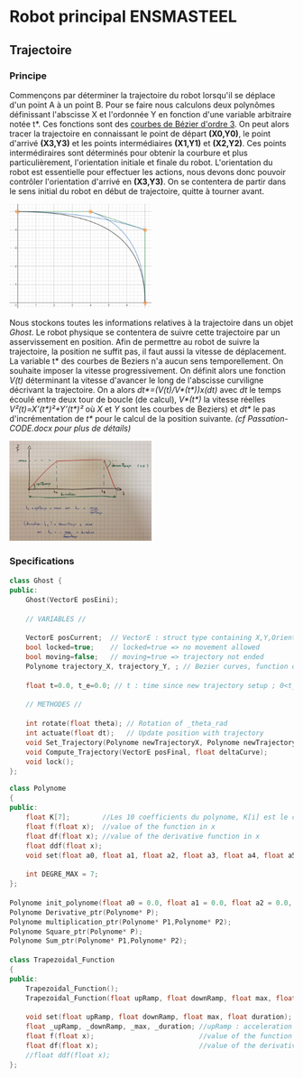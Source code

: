 # Robot principal ENSMASTEEL

## Trajectoire

### Principe

Commençons par déterminer la trajectoire du robot lorsqu'il se déplace d'un point A à un point B. Pour se faire nous calculons deux polynômes définissant l'abscisse X et l'ordonnée Y en fonction d'une variable arbitraire notée t*. Ces fonctions sont des [courbes de Bézier d'ordre 3](https://www.desmos.com/calculator/cahqdxeshd "Bezier viewer"). On peut alors tracer la trajectoire en connaissant le point de départ __(X0,Y0)__, le point d'arrivé __(X3,Y3)__ et les points intermédiaires __(X1,Y1)__ et __(X2,Y2)__. Ces points intermédiraires sont déterminés pour obtenir la courbure et plus particulièrement, l'orientation initiale et finale du robot.
L'orientation du robot est essentielle pour effectuer les actions, nous devons donc pouvoir contrôler l'orientation d'arrivé en __(X3,Y3)__. On se contentera de partir dans le sens initial du robot en début de trajectoire, quitte à tourner avant.

<img src="./Doc/BezierCurve_Exp.PNG" width="50%">

Nous stockons toutes les informations relatives à la trajectoire dans un objet _Ghost_. Le robot physique se contentera de suivre cette trajectoire par un asservissement en position. Afin de permettre au robot de suivre la trajectoire, la position ne suffit pas, il faut aussi la vitesse de déplacement. La variable t* des courbes de Beziers n'a aucun sens temporellement. On souhaite imposer la vitesse progressivement. On définit alors une fonction _V(t)_ déterminant la vitesse d'avancer le long de l'abscisse curviligne décrivant la trajectoire. On a alors _dt*=(V(t)/V*(t*))x(dt)_ avec _dt_ le temps écoulé entre deux tour de boucle (de calcul), _V*(t*)_ la vitesse réelles _V*²(t*)=X’(t*)²+Y’(t*)²_ où _X_ et _Y_ sont les courbes de Beziers) et _dt*_ le pas d'incrémentation de _t*_ pour le calcul de la position suivante. _(cf Passation-CODE.docx pour plus de détails)_

<img src="./Doc/SpeedRamp_Def.PNG" width="50%">

### Specifications

```c++
class Ghost {
public:
    Ghost(VectorE posEini);

    // VARIABLES //

    VectorE posCurrent;  // VectorE : struct type containing X,Y,Orientation
    bool locked=true;    // locked=true => no movement allowed
    bool moving=false;   // moving=true => trajectory not ended
    Polynome trajectory_X, trajectory_Y, ; // Bezier curves, function of t*

    float t=0.0, t_e=0.0; // t : time since new trajectory setup ; 0<t_e<1 virtual time of Bezier curves

    // METHODES //

    int rotate(float theta); // Rotation of _theta_rad
    int actuate(float dt);   // Update position with trajectory
    void Set_Trajectory(Polynome newTrajectoryX, Polynome newTrajectoryY); // store new trajectories
    void Compute_Trajectory(VectorE posFinal, float deltaCurve);
    void lock();
};
```

```c++
class Polynome
{
public:
    float K[7];        //Les 10 coefficients du polynome, K[i] est le coefficient devant x^i
    float f(float x);  //value of the function in x
    float df(float x); //value of the derivative function in x
    float ddf(float x);
    void set(float a0, float a1, float a2, float a3, float a4, float a5, float a6);

    int DEGRE_MAX = 7;
};

Polynome init_polynome(float a0 = 0.0, float a1 = 0.0, float a2 = 0.0, float a3 = 0.0, float a4 = 0.0, float a5 = 0.0, float a6 = 0.0);
Polynome Derivative_ptr(Polynome* P);
Polynome multiplication_ptr(Polynome* P1,Polynome* P2);
Polynome Square_ptr(Polynome* P);
Polynome Sum_ptr(Polynome* P1,Polynome* P2);

class Trapezoidal_Function
{
public:
    Trapezoidal_Function();
    Trapezoidal_Function(float upRamp, float downRamp, float max, float duration);

    void set(float upRamp, float downRamp, float max, float duration);
    float _upRamp, _downRamp, _max, _duration; //upRamp : acceleration ; max : maximum value ; downRamp : deceleration ; duration : totale duration of the function (f(x)!=0 <=> 0<x<duration)
    float f(float x);                          //value of the function in x
    float df(float x);                         //value of the derivative function in x
    //float ddf(float x);
};
```
